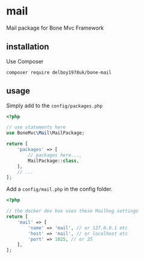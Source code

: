 # mail
Mail package for Bone Mvc Framework
## installation
Use Composer
```
composer require delboy1978uk/bone-mail
```
## usage
Simply add to the `config/packages.php`
```php
<?php

// use statements here
use BoneMvc\Mail\MailPackage;

return [
    'packages' => [
        // packages here...,
        MailPackage::class,
    ],
    // ...
];
```
Add a `config/mail.php` in the config folder. 
```php
<?php

// the docker dev box uses these Mailhog settings
return [
    'mail' => [
        'name' => 'mail', // or 127.0.0.1 etc
        'host' => 'mail', // or localhost etc
        'port' => 1025, // or 25
    ],
];
```